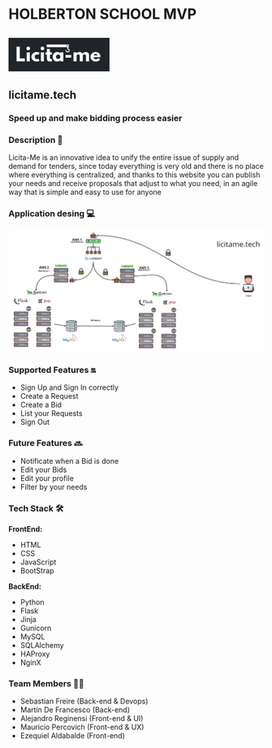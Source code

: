 # HOLBERTON SCHOOL MVP

## ![Licita-me_logo](/View/images/licitamelogogris.png)
## licitame.tech
### Speed up and make bidding process easier


### Description 📝
Licita-Me is an innovative idea to unify the entire issue of supply and demand for tenders, since today everything is very old and there is no place where everything is centralized, and thanks to this website you can publish your needs and receive proposals that adjust to what you need, in an agile way that is simple and easy to use for anyone

### Application desing 💻
![Tech_infra](/View/images/Estructura.png)


### Supported Features 🔛
* Sign Up and Sign In correctly
* Create a Request
* Create a Bid
* List your Requests
* Sign Out


### Future Features 🔜
* Notificate when a Bid is done
* Edit your Bids
* Edit your profile
* Filter by your needs


### Tech Stack 🛠
**FrontEnd:**
* HTML
* CSS
* JavaScript
* BootStrap

**BackEnd:**
* Python
* Flask
* Jinja
* Gunicorn
* MySQL
* SQLAlchemy
* HAProxy
* NginX

### Team Members 👨‍💻
* Sebastian Freire (Back-end & Devops)
* Martín De Francesco (Back-end)
* Alejandro Reginensi (Front-end & UI)
* Mauricio Percovich (Front-end & UX)
* Ezequiel Aldabalde (Front-end)
